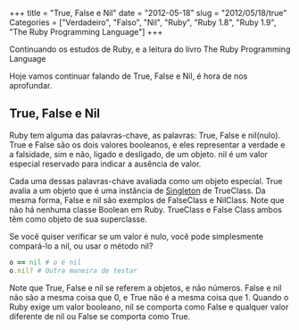 +++
title = "True, False e Nil"
date = "2012-05-18"
slug = "2012/05/18/true"
Categories = ["Verdadeiro", "Falso", "Nil", "Ruby", "Ruby 1.8", "Ruby 1.9", "The Ruby Programming Language"]
+++
<!--more-->
<p>Continuando os estudos de Ruby, e a leitura do livro The Ruby Programming Language</p>

<p>Hoje vamos continuar falando de True, False e Nil, é hora de nos aprofundar.</p>

<h2>True, False e Nil</h2>

Ruby tem alguma das palavras-chave, as palavras: True, False e nil(nulo). True e False são os dois valores booleanos, e eles
representar a verdade e a falsidade, sim e não, ligado e desligado, de um objeto. nil é um valor especial reservado para indicar
a ausência de valor.

Cada uma dessas palavras-chave avaliada como um objeto especial. True avalia a um objeto que é uma instância de <a href="http://ruby-doc.org/stdlib-1.9.2/libdoc/singleton/rdoc/Singleton.html">Singleton</a> de TrueClass. Da mesma forma, False e nil são exemplos de FalseClass e NilClass. Note que não há nenhuma classe Boolean em Ruby. TrueClass e False Class ambos têm como objeto de sua superclasse.

Se você quiser verificar se um valor é nulo, você pode simplesmente compará-lo a nil, ou usar o método nil?

``` ruby NilClass
o == nil # o é nil
o.nil? # Outra maneira de testar
```

Note que True, False e nil se referem a objetos, e não números. False e nil não são a mesma coisa que 0, e True
não é a mesma coisa que 1. Quando o Ruby exige um valor booleano, nil se comporta como False e qualquer valor diferente de
nil ou False se comporta como True.
